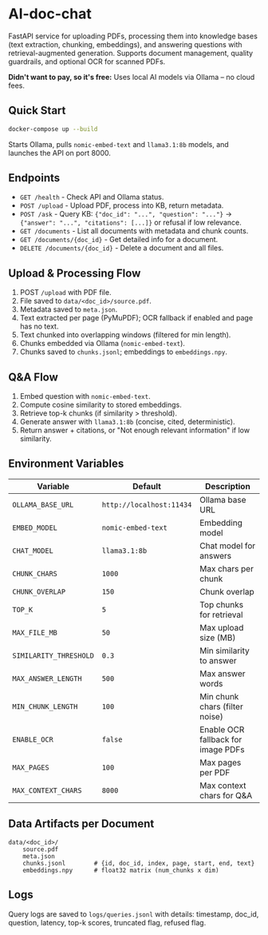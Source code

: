 # AI-doc-chat

FastAPI service for uploading PDFs, processing them into knowledge bases (text extraction, chunking, embeddings), and answering questions with retrieval-augmented generation. Supports document management, quality guardrails, and optional OCR for scanned PDFs.

**Didn't want to pay, so it's free:** Uses local AI models via Ollama – no cloud fees.

## Quick Start
```bash
docker-compose up --build
```
Starts Ollama, pulls `nomic-embed-text` and `llama3.1:8b` models, and launches the API on port 8000.

## Endpoints
- `GET /health` - Check API and Ollama status.
- `POST /upload` - Upload PDF, process into KB, return metadata.
- `POST /ask` - Query KB: `{"doc_id": "...", "question": "..."}` → `{"answer": "...", "citations": [...]}` or refusal if low relevance.
- `GET /documents` - List all documents with metadata and chunk counts.
- `GET /documents/{doc_id}` - Get detailed info for a document.
- `DELETE /documents/{doc_id}` - Delete a document and all files.

## Upload & Processing Flow
1. POST `/upload` with PDF file.
2. File saved to `data/<doc_id>/source.pdf`.
3. Metadata saved to `meta.json`.
4. Text extracted per page (PyMuPDF); OCR fallback if enabled and page has no text.
5. Text chunked into overlapping windows (filtered for min length).
6. Chunks embedded via Ollama (`nomic-embed-text`).
7. Chunks saved to `chunks.jsonl`; embeddings to `embeddings.npy`.

## Q&A Flow
1. Embed question with `nomic-embed-text`.
2. Compute cosine similarity to stored embeddings.
3. Retrieve top-k chunks (if similarity > threshold).
4. Generate answer with `llama3.1:8b` (concise, cited, deterministic).
5. Return answer + citations, or "Not enough relevant information" if low similarity.

## Environment Variables
| Variable | Default | Description |
|----------|---------|-------------|
| `OLLAMA_BASE_URL` | `http://localhost:11434` | Ollama base URL |
| `EMBED_MODEL` | `nomic-embed-text` | Embedding model |
| `CHAT_MODEL` | `llama3.1:8b` | Chat model for answers |
| `CHUNK_CHARS` | `1000` | Max chars per chunk |
| `CHUNK_OVERLAP` | `150` | Chunk overlap |
| `TOP_K` | `5` | Top chunks for retrieval |
| `MAX_FILE_MB` | `50` | Max upload size (MB) |
| `SIMILARITY_THRESHOLD` | `0.3` | Min similarity to answer |
| `MAX_ANSWER_LENGTH` | `500` | Max answer words |
| `MIN_CHUNK_LENGTH` | `100` | Min chunk chars (filter noise) |
| `ENABLE_OCR` | `false` | Enable OCR fallback for image PDFs |
| `MAX_PAGES` | `100` | Max pages per PDF |
| `MAX_CONTEXT_CHARS` | `8000` | Max context chars for Q&A |

## Data Artifacts per Document
```
data/<doc_id>/
	source.pdf
	meta.json
	chunks.jsonl        # {id, doc_id, index, page, start, end, text}
	embeddings.npy      # float32 matrix (num_chunks x dim)
```

## Logs
Query logs are saved to `logs/queries.jsonl` with details: timestamp, doc_id, question, latency, top-k scores, truncated flag, refused flag.

